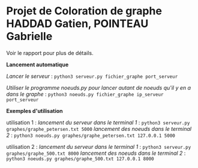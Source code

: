 # Projet de Coloration de graphe HADDAD Gatien, POINTEAU Gabrielle
Voir le rapport pour plus de détails.

**Lancement automatique**

*Lancer le serveur* : 
``python3 serveur.py fichier_graphe port_serveur``

*Utiliser le programme noeuds.py pour lancer autant de noeuds qu'il y en a dans le graphe* : 
``python3 noeuds.py fichier_graphe ip_serveur port_serveur``


**Exemples d'utilisation**

utilisation 1 :
*lancement du serveur dans le terminal 1* : ``python3 serveur.py graphes/graphe_petersen.txt 5000``
*lancement des noeuds dans le terminal 2* : ``python3 noeuds.py graphes/graphe_petersen.txt 127.0.0.1 5000``

utilisation 2 :
*lancement du serveur dans le terminal 1* : ``python3 serveur.py graphes/graphe_500.txt 8000``
*lancement des noeuds dans le terminal 2* : ``python3 noeuds.py graphes/graphe_500.txt 127.0.0.1 8000``
